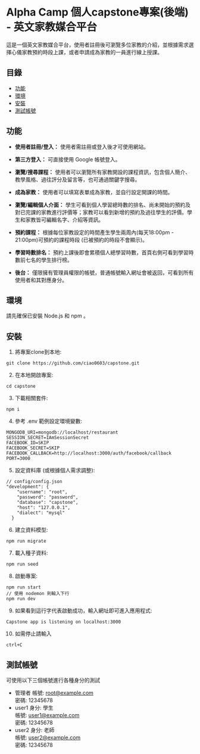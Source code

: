 # Alpha Camp 個人capstone專案(後端) - 英文家教媒合平台

這是一個英文家教媒合平台，使用者註冊後可瀏覽多位家教的介紹，並根據需求選擇心儀家教預約時段上課，或者申請成為家教的一員進行線上授課。

## 目錄

- [功能](#功能)
- [環境](#環境)
- [安裝](#安裝)
- [測試帳號](#測試帳號)

## 功能

- **使用者註冊/登入：** 使用者需註冊或登入後才可使用網站。

- **第三方登入：** 可直接使用 Google 帳號登入。

- **瀏覽/搜尋課程：** 使用者可以瀏覽所有家教開設的課程資訊，包含個人簡介、教學風格、過往評分及留言等，也可通過關鍵字搜尋。

- **成為家教：** 使用者可以填寫表單成為家教，並自行設定開課的時間。

- **瀏覽/編輯個人介面：** 學生可看到個人學習總時數的排名、尚未開始的預約及對已完課的家教進行評價等；家教可以看到新增的預約及過往學生的評價。學生和家教皆可編輯名字、介紹等資訊。

- **預約課程：** 根據每位家教設定的時間產生學生兩周內(每天18:00pm - 21:00pm)可預約的課程時段 (已被預約的時段不會顯示)。

- **學習時數排名：** 預約上課後即會累積個人總學習時數，首頁右側可看到學習時數前七名的學生排行榜。

- **後台：** 僅限擁有管理員權限的帳號，普通帳號輸入網址會被返回，可看到所有使用者和其對應身分。

## 環境
請先確保已安裝 Node.js 和 npm 。

## 安裝

1. 將專案clone到本地:
```
git clone https://github.com/ciao0603/capstone.git
```
2. 在本地開啟專案:
```
cd capstone
```
3. 下載相關套件:
```
npm i
```
4. 參考 .env 範例設定環境變數:
```
MONGODB_URI=mongodb://localhost/restaurant
SESSION_SECRET=IAmSessionSecret
FACEBOOK_ID=SKIP
FACEBOOK_SECRET=SKIP
FACEBOOK_CALLBACK=http://localhost:3000/auth/facebook/callback
PORT=3000
```
5. 設定資料庫 (或根據個人需求調整):
```
// config/config.json
"development": {
    "username": "root",
    "password": "password",
    "database": "capstone",
    "host": "127.0.0.1",
    "dialect": "mysql"
  }
```
6. 建立資料模型:
```
npm run migrate
```
7. 載入種子資料:
```
npm run seed
```
8. 啟動專案:
```
npm run start
// 使用 nodemon 則輸入下行
npm run dev
```
9. 如果看到這行字代表啟動成功，輸入網址即可進入應用程式:
```
Capstone app is listening on localhost:3000
```
10. 如需停止請輸入
```
ctrl+C
```

## 測試帳號
可使用以下三個帳號進行各種身分的測試
- 管理者
  帳號: root@example.com  
  密碼: 12345678
- user1
  身分: 學生  
  帳號: user1@example.com  
  密碼: 12345678
- user2
  身分: 老師  
  帳號: user2@example.com  
  密碼: 12345678